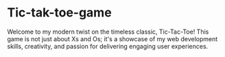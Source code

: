 # Tic-tak-toe-game
Welcome to my modern twist on the timeless classic, Tic-Tac-Toe! This game is not just about Xs and Os; it's a showcase of my web development skills, creativity, and passion for delivering engaging user experiences.
